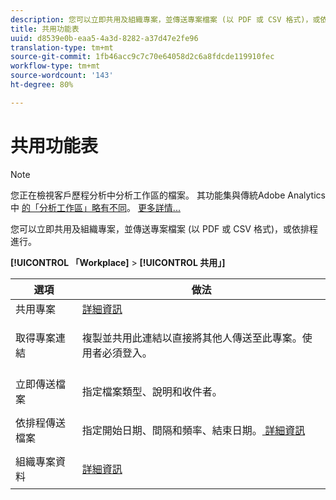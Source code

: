 ```yaml
---
description: 您可以立即共用及組織專案，並傳送專案檔案 (以 PDF 或 CSV 格式)，或依排程進行。
title: 共用功能表
uuid: d8539e0b-eaa5-4a3d-8282-a37d47e2fe96
translation-type: tm+mt
source-git-commit: 1fb46acc9c7c70e64058d2c6a8fdcde119910fec
workflow-type: tm+mt
source-wordcount: '143'
ht-degree: 80%

---
```



# 共用功能表

>[!NOTE]
>
>您正在檢視客戶歷程分析中分析工作區的檔案。 其功能集與傳統Adobe Analytics中 [的「分析工作區」略有不同](https://docs.adobe.com/content/help/zh-Hant/analytics/analyze/analysis-workspace/home.html)。 [更多詳情...](/help/getting-started/cja-aa.md)

您可以立即共用及組織專案，並傳送專案檔案 (以 PDF 或 CSV 格式)，或依排程進行。

**[!UICONTROL 「Workplace]** > **[!UICONTROL 共用」]**

<table id="table_5104A6D817E94A268BBDD47C5C8BB26E"> 
 <thead> 
  <tr> 
   <th colname="col1" class="entry"> 選項 </th> 
   <th colname="col2" class="entry"> 做法 </th> 
  </tr>
 </thead>
 <tbody> 
  <tr> 
   <td colname="col1"> 共用專案 </td> 
   <td colname="col2"><a href="/help/analysis-workspace/curate-share/share-projects.md"  > 詳細資訊</a> </td> 
  </tr> 
  <tr> 
   <td colname="col1"> 取得專案連結 </td> 
   <td colname="col2"> <p>複製並共用此連結以直接將其他人傳送至此專案。使用者必須登入。 </p> </td> 
  </tr> 
  <tr> 
   <td colname="col1"> 立即傳送檔案 </td> 
   <td colname="col2"> <p>指定檔案類型、說明和收件者。 </p> </td> 
  </tr> 
  <tr> 
   <td colname="col1"> 依排程傳送檔案 </td> 
   <td colname="col2"> <p>指定開始日期、間隔和頻率、結束日期。<a href="/help/analysis-workspace/curate-share/schedule-projects.md"  > 詳細資訊</a> </p> </td> 
  </tr> 
  <tr> 
   <td colname="col1"> 組織專案資料 </td> 
   <td colname="col2"> <p><a href="/help/analysis-workspace/curate-share/curate.md"  > 詳細資訊</a> </p> </td> 
  </tr> 
 </tbody> 
</table>


